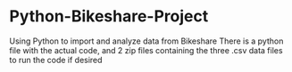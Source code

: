 # Python-Bikeshare-Project
Using Python to import and analyze data from Bikeshare
There is a python file with the actual code, and 2 zip files containing the three .csv data files to run the code if desired
